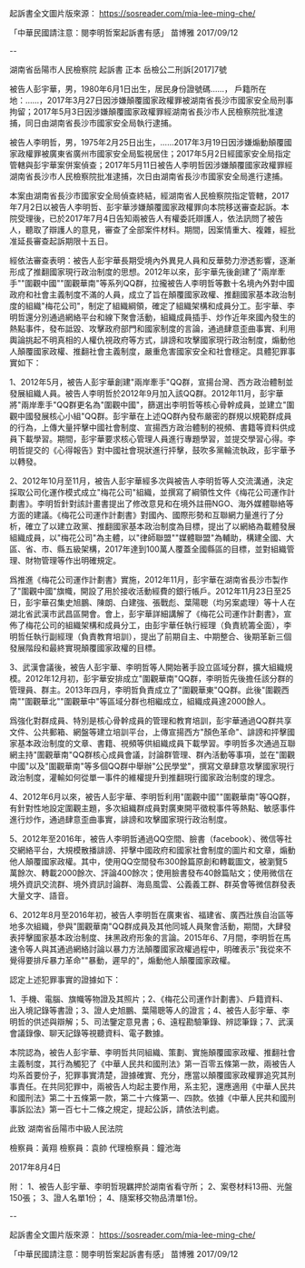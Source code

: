 起訴書全文圖片版來源：
https://sosreader.com/mia-lee-ming-che/

「中華民國請注意：閱李明哲案起訴書有感」
苗博雅 2017/09/12

--

湖南省岳陽市人民檢察院
起訴書
正本
岳檢公二刑訴[2017]7號


被告人彭宇華，男，1980年6月1日出生，居民身份證號碼……，
戶籍所在地：……，2017年3月27日因涉嫌顛覆國家政權罪被湖南省長沙市國家安全局刑事拘留；2017年5月3日因涉嫌顛覆國家政權罪經湖南省長沙市人民檢察院批准逮捕，同日由湖南省長沙市國家安全局執行逮捕。

被告人李明哲，男，1975年2月25日出生，……2017年3月19日因涉嫌煽動顛覆國家政權罪被廣東省廣州市國家安全局監視居住；2017年5月2日經國家安全局指定管轄與彭宇華案併案偵查；2017年5月11日被告人李明哲因涉嫌顛覆國家政權罪經湖南省長沙市人民檢察院批准逮捕，次日由湖南省長沙市國家安全局進行逮捕。

本案由湖南省長沙市國家安全局偵查終結，經湖南省人民檢察院指定管轄，2017年7月2日以被告人李明哲、彭宇華涉嫌顛覆國家政權罪向本院移送審查起訴。本院受理後，已於2017年7月4日告知兩被告人有權委託辯護人，依法訊問了被告人，聽取了辯護人的意見，審查了全部案件材料。期間，因案情重大、複雜，經批准延長審查起訴期限十五日。

經依法審查表明：被告人彭宇華長期受境內外異見人員和反華勢力滲透影響，逐漸形成了推翻國家現行政治制度的思想。2012年以來，彭宇華先後創建了"兩岸牽手""圍觀中國""圍觀華南"等系列QQ群，拉攏被告人李明哲等數十名境內外對中國政府和社會主義制度不滿的人員，成立了旨在顛覆國家政權、推翻國家基本政治制度的組織"梅花公司"，制定了組織綱領，確定了組織架構和成員分工。彭宇華、李明哲還分別通過網絡平台和線下聚會活動，組織成員插手、炒作近年來國內發生的熱點事件，發布詆毀、攻擊政府部門和國家制度的言論，通過肆意歪曲事實、利用輿論挑起不明真相的人權仇視政府等方式，誹謗和攻擊國家現行政治制度，煽動他人顛覆國家政權、推翻社會主義制度，嚴重危害國家安全和社會穩定。具體犯罪事實如下：

1、2012年5月，被告人彭宇華創建"兩岸牽手"QQ群，宣揚台灣、西方政治體制並發展組織人員。被告人李明哲於2012年9月加入該QQ群。2012年11月，彭宇華將"兩岸牽手"QQ群更名為"圍觀中國"，篩選出李明哲等核心骨幹成員，並建立"圍觀中國發展核心小組"QQ群。彭宇華在上述QQ群內發布嚴密的群規以規範群成員的行為，上傳大量抨擊中國社會制度、宣揚西方政治體制的視頻、書籍等資料供成員下載學習。期間，彭宇華要求核心管理人員進行專題學習，並提交學習心得。李明哲提交的《心得報告》對中國社會現狀進行抨擊，鼓吹多黨輪流執政，彭宇華予以轉發。

2、2012年10月至11月，被告人彭宇華經多次與被告人李明哲等人交流溝通，決定採取公司化運作模式成立"梅花公司"組織，並撰寫了綱領性文件《梅花公司運作計劃書》。李明哲針對該計畫書提出了修改意見和在境外註冊NGO、海外媒體聯絡等方面的建議。《梅花公司運作計劃書》對國內、國際形勢和互聯網力量進行了分析，確立了以建立政黨、推翻國家基本政治制度為目標，提出了以網絡為載體發展組織成員，以"梅花公司"為主體，以"律師聯盟""媒體聯盟"為輔助，構建全國、大區、省、市、縣五級架構，2017年達到100萬人覆蓋全國縣區的目標，並對組織管理、財物管理等作出明確規定。

爲推進《梅花公司運作計劃書》實施，2012年11月，彭宇華在湖南省長沙市製作了"圍觀中國"旗幟，開設了用於接收活動經費的銀行帳戶。2012年11月23日至25日，彭宇華召集史旭鵬、陳朗、白建強、張戰彪、葉陽聰（均另案處理）等十人在湖北省武漢市武昌區開會。會上，彭宇華詳細講解了《梅花公司運作計劃書》，宣佈了梅花公司的組織架構和成員分工，由彭宇華任執行經理（負責統籌全面），李明哲任執行副經理（負責教育培訓），提出了前期自主、中期整合、後期革新三個發展階段和最終實現顛覆國家政權的目標。

3、武漢會議後，被告人彭宇華、李明哲等人開始著手設立區域分群，擴大組織規模。2012年12月初，彭宇華安排成立"圍觀華南"QQ群，李明哲先後擔任該分群的管理員、群主。2013年四月，李明哲負責成立了"圍觀華東"QQ群。此後"圍觀西南""圍觀華北""圍觀華中"等區域分群也相繼成立，組織成員達2000餘人。

爲強化對群成員、特別是核心骨幹成員的管理和教育培訓，彭宇華通過QQ群共享文件、公共郵箱、網盤等建立培訓平台，上傳宣揚西方"顏色革命"、誹謗和抨擊國家基本政治制度的文章、書籍、視頻等供組織成員下載學習。李明哲多次通過互聯網主持"圍觀華南"QQ群核心成員會議，討論群管理、群內活動等事項，並在"圍觀中國"以及"圍觀華南"等多個QQ群中舉辦"公民學堂"，撰寫文章肆意攻擊國家現行政治制度，灌輸如何從單一事件的維權提升到推翻現行國家政治制度的理念。

4、2012年6月以來，被告人彭宇華、李明哲利用"圍觀中國""圍觀華南"等QQ群，有針對性地設定圍觀主題，多次組織群成員對廣東開平徵稅事件等熱點、敏感事件進行炒作，通過肆意歪曲事實，誹謗和攻擊國家現行政治制度。

5、2012年至2016年，被告人李明哲通過QQ空間、臉書（facebook）、微信等社交網絡平台，大規模散播誹謗、抨擊中國政府和國家社會制度的圖片和文章，煽動他人顛覆國家政權。其中，使用QQ空間發布300餘篇原創和轉載圖文，被瀏覽5萬餘次、轉載2000餘次、評論400餘次；使用臉書發布40餘篇貼文；使用微信在境外資訊交流群、境外資訊討論群、海島風雲、公義義工群、群英會等微信群發表大量文字、語音。

6、2012年8月至2016年初，被告人李明哲在廣東省、福建省、廣西壯族自治區等地多次組織，參與"圍觀華南"QQ群成員及其他同城人員聚會活動，期間，大肆發表抨擊國家基本政治制度、抹黑政府形象的言論。2015年6、7月間，李明哲在馬速令等人與其通過網絡討論以暴力方法顛覆國家政權過程中，明確表示"我從來不覺得要排斥暴力革命""暴動，遲早的"，煽動他人顛覆國家政權。

認定上述犯罪事實的證據如下：

1、手機、電腦、旗幟等物證及其照片；2、《梅花公司運作計劃書》、戶籍資料、出入境記錄等書證；3、證人史旭鵬、葉陽聰等人的證言；4、被告人彭宇華、李明哲的供述與辯解；5、司法鑒定意見書；6、遠程勘驗筆錄、辨認筆錄；7、武漢會議錄像、聊天記錄等視聽資料、電子數據。

本院認為，被告人彭宇華、李明哲共同組織、策劃、實施顛覆國家政權、推翻社會主義制度，其行為觸犯了《中華人民共和國刑法》第一百零五條第一款，兩被告人均系首要份子，犯罪事實清楚，證據確實、充分，應當以顛覆國家政權罪追究其刑事責任。在共同犯罪中，兩被告人均起主要作用，系主犯，還應適用《中華人民共和國刑法》第二十五條第一款，第二十六條第一、四款。依據《中華人民共和國刑事訴訟法》第一百七十二條之規定，提起公訴，請依法判處。

此致
湖南省岳陽市中級人民法院

檢察員：黃翔
檢察員：袁帥
代理檢察員：鐘池海

2017年8月4日

附：
1、被告人彭宇華、李明哲現羈押於湖南省看守所；
2、案卷材料13冊、光盤150張；
3、證人名單1份；
4、隨案移交物品清單1份。



--

起訴書全文圖片版來源：
https://sosreader.com/mia-lee-ming-che/

「中華民國請注意：閱李明哲案起訴書有感」
苗博雅 2017/09/12

